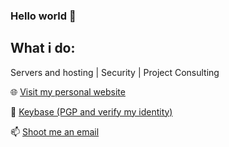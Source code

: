 ### Hello world 👋

<h2>
 What i do:
</h2>

Servers and hosting | Security | Project Consulting


:globe_with_meridians: [Visit my personal website](https://www.noahbohme.com "Personal Website")

:key: [Keybase (PGP and verify my identity)](https://keybase.io/noahbohme "Keybase") 

:mailbox: [Shoot me an email](mailto:noah@noahbohme.com "Email")

